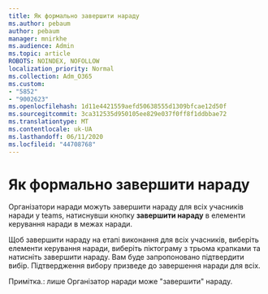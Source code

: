 ```yaml
---
title: Як формально завершити нараду
ms.author: pebaum
author: pebaum
manager: mnirkhe
ms.audience: Admin
ms.topic: article
ROBOTS: NOINDEX, NOFOLLOW
localization_priority: Normal
ms.collection: Adm_O365
ms.custom:
- "5852"
- "9002623"
ms.openlocfilehash: 1d11e4421559aefd50638555d1309bfcae12d50f
ms.sourcegitcommit: 3ca312535d950105ee829e037f0ff8f1ddbbae72
ms.translationtype: MT
ms.contentlocale: uk-UA
ms.lasthandoff: 06/11/2020
ms.locfileid: "44708768"
---
```

# <a name="how-to-formally-end-a-meeting"></a>Як формально завершити нараду

Організатори наради можуть завершити нараду для всіх учасників наради у teams, натиснувши кнопку **завершити нараду** в елементи керування наради в межах наради.  

Щоб завершити нараду на етапі виконання для всіх учасників, виберіть елементи керування наради, виберіть піктограму з трьома крапками та натисніть завершити нараду. Вам буде запропоновано підтвердити вибір. Підтвердження вибору призведе до завершення наради для всіх.

Примітка.: лише Організатор наради може "завершити" нараду.
